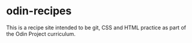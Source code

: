# odin-recipes

This is a recipe site intended to be git, CSS and HTML practice as part of the Odin Project curriculum.

